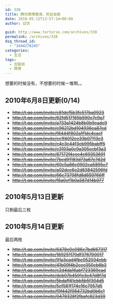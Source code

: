 ```yaml
---
id: 338
title: 腾讯微博邀请，欢迎自取
date: 2010-05-12T13:57:14+00:00
author: 愆伏

guid: http://www.tortorse.com/archives/338
permalink: /archives/338
dsq_thread_id:
  - "3444278245"
categories:
  - 生活
tags:
  - 互联网
  - 微博
---
```

想要的时候没有，不想要的时候一堆啊。。

## 2010年6月8日更新(0/14)
- ~~http://t.qq.com/invite/c81def5b3fe517ba0923~~
- ~~http://t.qq.com/invite/62fd517165b590e7c9a7~~
- ~~http://t.qq.com/invite/a733a1424b8b0b9eade9~~
- ~~http://t.qq.com/invite/c96212bd104936ea87ed~~
- ~~http://t.qq.com/invite/f8444f802a1f1dc4cacf~~
- ~~http://t.qq.com/invite/ee1f4012ce33b07113c3~~
- ~~http://t.qq.com/invite/e4e3c44f3cb995babff5~~
- ~~http://t.qq.com/invite/e3193a0e9a305ecbf3a3~~
- ~~http://t.qq.com/invite/87172f4cee4c69353691~~
- ~~http://t.qq.com/invite/7bcd91183d73a67c742d~~
- ~~http://t.qq.com/invite/60c5a86e0902ca5895e7~~
- ~~http://t.qq.com/invite/a02dce6e2d83842596fd~~
- ~~http://t.qq.com/invite/66c73798fd8d659766ff~~
- ~~http://t.qq.com/invite/f6a0ef1b0a587d14b977~~

## 2010年5月13日更新
  
只剩最后三枚

## 2010年5月14日更新
  
最后两枚

- ~~http://t.qq.com/invite/6478e0e086e7bd667317~~
- ~~http://t.qq.com/invite/169251170df376700017~~
- ~~http://t.qq.com/invite/91a3cad4fbc052034ebb~~
- ~~http://t.qq.com/invite/41b09f4b2cee350cb6b3~~
- ~~http://t.qq.com/invite/c2d4da16abf723369cad~~
- ~~http://t.qq.com/invite/deb07b4591e3e47d8f7d~~
- ~~http://t.qq.com/invite/5bdaff41cbb5b5f304d5~~
- ~~http://t.qq.com/invite/5cf581f174e16e7957d5~~
- ~~http://t.qq.com/invite/f9f442f984732bd0b6c1~~
- ~~http://t.qq.com/invite/0478328f2fbafc823d39~~